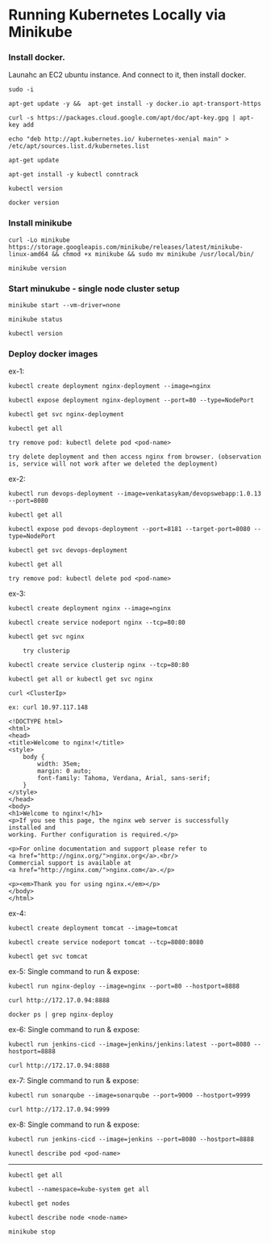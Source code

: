 # Running Kubernetes Locally via Minikube

### Install docker.

Launahc an EC2 ubuntu instance. And connect to it, then install docker.

    sudo -i

    apt-get update -y &&  apt-get install -y docker.io apt-transport-https
    
    curl -s https://packages.cloud.google.com/apt/doc/apt-key.gpg | apt-key add
    
    echo "deb http://apt.kubernetes.io/ kubernetes-xenial main" > /etc/apt/sources.list.d/kubernetes.list
    
    apt-get update
    
    apt-get install -y kubectl conntrack
    
    kubectl version
    
    docker version
      

### Install minikube

    curl -Lo minikube https://storage.googleapis.com/minikube/releases/latest/minikube-linux-amd64 && chmod +x minikube && sudo mv minikube /usr/local/bin/

    minikube version
        

### Start minukube - single node cluster setup

    minikube start --vm-driver=none

    minikube status
    
    kubectl version

### Deploy docker images

ex-1:
    
    kubectl create deployment nginx-deployment --image=nginx

    kubectl expose deployment nginx-deployment --port=80 --type=NodePort

    kubectl get svc nginx-deployment
    
    kubectl get all
    
    try remove pod: kubectl delete pod <pod-name>
    
    try delete deployment and then access nginx from browser. (observation is, service will not work after we deleted the deployment)

ex-2:

    kubectl run devops-deployment --image=venkatasykam/devopswebapp:1.0.13 --port=8080
    
    kubectl get all

    kubectl expose pod devops-deployment --port=8181 --target-port=8080 --type=NodePort

    kubectl get svc devops-deployment
    
    kubectl get all
    
    try remove pod: kubectl delete pod <pod-name>

ex-3:

    kubectl create deployment nginx --image=nginx
    
    kubectl create service nodeport nginx --tcp=80:80
    
    kubectl get svc nginx
    
        try clusterip
    
    kubectl create service clusterip nginx --tcp=80:80
    
    kubectl get all or kubectl get svc nginx
    
    curl <ClusterIp>
    
    ex: curl 10.97.117.148
    
    <!DOCTYPE html>
    <html>
    <head>
    <title>Welcome to nginx!</title>
    <style>
        body {
            width: 35em;
            margin: 0 auto;
            font-family: Tahoma, Verdana, Arial, sans-serif;
        }
    </style>
    </head>
    <body>
    <h1>Welcome to nginx!</h1>
    <p>If you see this page, the nginx web server is successfully installed and
    working. Further configuration is required.</p>

    <p>For online documentation and support please refer to
    <a href="http://nginx.org/">nginx.org</a>.<br/>
    Commercial support is available at
    <a href="http://nginx.com/">nginx.com</a>.</p>

    <p><em>Thank you for using nginx.</em></p>
    </body>
    </html>

    

ex-4: 

    kubectl create deployment tomcat --image=tomcat
    
    kubectl create service nodeport tomcat --tcp=8080:8080
    
    kubectl get svc tomcat

ex-5: Single command to run & expose: 

    kubectl run nginx-deploy --image=nginx --port=80 --hostport=8888

    curl http://172.17.0.94:8888

    docker ps | grep nginx-deploy

ex-6: Single command to run & expose: 

    kubectl run jenkins-cicd --image=jenkins/jenkins:latest --port=8080 --hostport=8888

    curl http://172.17.0.94:8888

ex-7: Single command to run & expose: 

    kubectl run sonarqube --image=sonarqube --port=9000 --hostport=9999

    curl http://172.17.0.94:9999
    

ex-8: Single command to run & expose: 

    kubectl run jenkins-cicd --image=jenkins --port=8080 --hostport=8888

    kunectl describe pod <pod-name>
    
---------------

    kubectl get all

    kubectl --namespace=kube-system get all

    kubectl get nodes

    kubectl describe node <node-name>

    minikube stop


